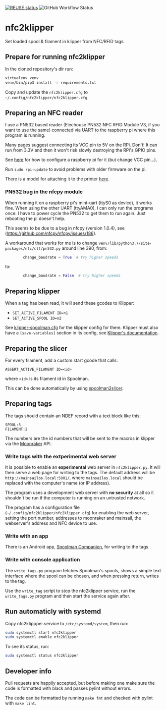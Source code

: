 <!--
SPDX-FileCopyrightText: 2024 Sebastian Andersson <sebastian@bittr.nu>

SPDX-License-Identifier: GPL-3.0-or-later
-->

[![REUSE status](https://api.reuse.software/badge/github.com/bofh69/nfc2klipper)](https://api.reuse.software/info/github.com/bofh69/nfc2klipper)
![GitHub Workflow Status](https://github.com/bofh69/nfc2klipper/actions/workflows/pylint.yml/badge.svg)


# nfc2klipper

Set loaded spool &amp; filament in klipper from NFC/RFID tags.

## Prepare for running nfc2klipper

In the cloned repository's dir run:
```sh
virtualenv venv
venv/bin/pip3 install -r requirements.txt
```

Copy and update the `nfc2klipper.cfg` to `~/.config/nfc2klipper/nfc2klipper.cfg`.

## Preparing an NFC reader

I use a PN532 based reader (Elechouse PN532 NFC RFID Module V3, if you
want to use the same) connected via UART to the raspberry pi where this
program is running.


Many pages suggest connecting its VCC pin to 5V on the RPi. Don't!
It can run from 3.3V and then it won't risk slowly destroying the RPi's
GPIO pins.


See [here](https://learn.adafruit.com/adafruit-nfc-rfid-on-raspberry-pi/pi-serial-port)
for how to configure a raspberry pi for it (but change VCC pin...).

Run `sudo rpi-update` to avoid problems with older firmware on the pi.

There is a model for attaching it to the printer
[here](https://www.printables.com/model/798929-elechouse-pn532-v3-nfc-holder-for-voron-for-spoolm).


### PN532 bug in the nfcpy module

When running it on a raspberry pi's mini-uart (ttyS0 as device), it works fine.
When using the other UART (ttyAMA0), I can only run the programs once.
I have to power cycle the PN532 to get them to run again. Just rebooting
the pi doesn't help.

This seems to be due to a bug in nfcpy (version 1.0.4),
see (https://github.com/nfcpy/nfcpy/issues/186).

A workaround that works for me is to change
`venv/lib/python3.7/site-packages/nfc/clf/pn532.py`
around line 390, from:

```python
        change_baudrate = True  # try higher speeds
```

to:

```python
        change_baudrate = False  # try higher speeds
```



## Preparing klipper

When a tag has been read, it will send these gcodes to Klipper:

* `SET_ACTIVE_FILAMENT ID=n1`
* `SET_ACTIVE_SPOOL ID=n2`


See [klipper-spoolman.cfg](klipper-spoolman.cfg) for the klipper
config for them. Klipper must also have a `[save-variables]` section
in its config, see
[Klipper's documentation](https://www.klipper3d.org/Config_Reference.html#save_variables).


## Preparing the slicer

For every filament, add a custom start gcode that calls:

`ASSERT_ACTIVE_FILAMENT ID=<id>`

where `<id>` is its filament id in Spoolman.

This can be done automatically by using [spoolman2slicer](https://github.com/bofh69/spoolman2slicer).


## Preparing tags

The tags should contain an NDEF record with a text block like this:
```
SPOOL:3
FILAMENT:2
```

The numbers are the id numbers that will be sent to the macros in
klipper via the [Moonraker](https://github.com/Arksine/moonraker) API.

### Write tags with the **extperimental** web server

It is possible to enable an **experimental** web server in `nfc2klipper.py`.
It will then serve a web page for writing to the tags.
The default address will be `http://mainsailos.local:5001/`,
where `mainsailos.local` should be replaced with the computer's name (or IP address).

The program uses a development web server with **no security** at all so it
shouldn't be run if the computer is running on an untrusted network.

The program has a configuration file (`~/.config/nfc2klipper/nfc2klipper.cfg`) for
enabling the web server, setting the port number, addresses to moonraker
and mainsail, the webserver's address and NFC device to use.


### Write with an app

There is an Android app, [Spoolman Companion](https://github.com/V-aruu/SpoolCompanion), for writing
to the tags.

### Write with console application

The `write_tags.py` program fetches Spoolman's spools, shows a simple
text interface where the spool can be chosen, and when pressing return,
writes to the tag.

Use the `write_tag` script to stop the nfc2klipper service, run the
`write_tags.py` program and then start the service again after.



## Run automaticly with systemd

Copy nfc2klippper.service to `/etc/systemd/system`, then run:

```sh
sudo systemctl start nfc2klipper
sudo systemctl enable nfc2klipper
```

To see its status, run:
```sh
sudo systemctl status nfc2klipper
```

## Developer info

Pull requests are happily accepted, but before making one make sure
the code is formatted with black and passes pylint without errors.

The code can be formatted by running `make fmt` and checked with pylint
with `make lint`.
